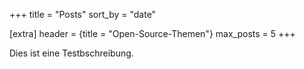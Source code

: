 +++
title = "Posts"
sort_by = "date"

[extra]
header = {title = "Open-Source-Themen"}
max_posts = 5
+++

Dies ist eine Testbschreibung.